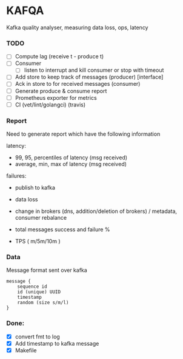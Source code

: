 # KAFQA

Kafka quality analyser, measuring data loss, ops, latency

### TODO
* [ ] Compute lag (receive t - produce t)
* [ ] Consumer
    * [ ] listen to interrupt and kill consumer or stop with timeout
* [ ] Add store to keep track of messages (producer) [interface]
* [ ] Ack in store to for received messages (consumer)
* [ ] Generate produce & consume report
* [ ] Prometheus exporter for metrics
* [ ] CI (vet/lint/golangci) (travis)

### Report

Need to generate report which have the following information

latency:
 * 99, 95, percentiles of latency (msg received)
 * average, min, max of latency (msg received)

failures:
 * publish to kafka
 * data loss

* change in brokers (dns, addition/deletion of brokers) / metadata, consumer rebalance
* total messages success and failure %
* TPS ( m/5m/10m )

### Data

Message format sent over kafka
```
message {
    sequence id
    id (unique) UUID
    timestamp
    random (size s/m/l)
}
```

### Done:
* [X] convert fmt to log
* [X] Add timestamp to kafka message
* [X] Makefile
